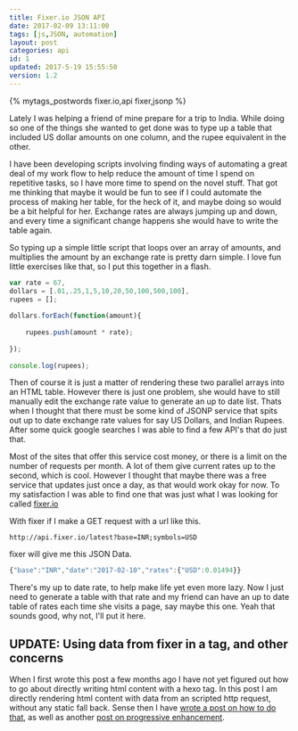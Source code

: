 ```yaml
---
title: Fixer.io JSON API
date: 2017-02-09 13:11:00
tags: [js,JSON, automation]
layout: post
categories: api
id: 1
updated: 2017-5-19 15:55:50
version: 1.2
---
```


{% mytags_postwords fixer.io,api&#32;fixer,jsonp %}

Lately I was helping a friend of mine prepare for a trip to India. While doing so one of the things she wanted to get done was to type up a table that included US dollar amounts on one column, and the rupee equivalent in the other.

<!-- more -->

I have been developing scripts involving finding ways of automating a great deal of my work flow to help reduce the amount of time I spend on repetitive tasks, so I have more time to spend on the novel stuff. That got me thinking that maybe it would be fun to see if I could automate the process of making her table, for the heck of it, and maybe doing so would be a bit helpful for her. Exchange rates are always jumping up and down, and every time a significant change happens she would have to write the table again.

So typing up a simple little script that loops over an array of amounts, and multiplies the amount by an exchange rate is pretty darn simple. I love fun little exercises like that, so I put this together in a flash.

```js
var rate = 67,
dollars = [.01,.25,1,5,10,20,50,100,500,100],
rupees = [];
 
dollars.forEach(function(amount){
 
    rupees.push(amount * rate);
 
});
 
console.log(rupees);
```

Then of course it is just a matter of rendering these two parallel arrays into an HTML table. However there is just one problem, she would have to still manually edit the exchange rate value to generate an up to date list. Thats when I thought that there must be some kind of JSONP service that spits out up to date exchange rate values for say US Dollars, and Indian Rupees. After some quick google searches I was able to find a few API's that do just that. 

Most of the sites that offer this service cost money, or there is a limit on the number of requests per month. A lot of them give current rates up to the second, which is cool. However I thought that maybe there was a free service that updates just once a day, as that would work okay for now. To my satisfaction I was able to find one that was just what I was looking for called [fixer.io](http://fixer.io)

With fixer if I make a GET request with a url like this.
```
http://api.fixer.io/latest?base=INR;symbols=USD
```

fixer will give me this JSON Data.

```js
{"base":"INR","date":"2017-02-10","rates":{"USD":0.01494}}
```

There's my up to date rate, to help make life yet even more lazy. Now I just need to generate a table with that rate and my friend can have an up to date table of rates each time she visits a page, say maybe this one. Yeah that sounds good, why not, I'll put it here.

<div id="fixer_table"></div>
<script>

// default data
var defaults = {

    rates : {

        INR : 67.36,
        USD : 0.01494

    },

    date : '2-8-17'

},
data = defaults,
base = 'INR',
compare = 'USD',
id = 'fixer_table',

render = function (reverse) {

    var html = '',

    rate,

    amounts = [.01, .05, .10, .25, .5, .75, 1, 2, 5, 10, 20, 50, 67, 100, 150,200,250,500, 750,1000,2000,5000,10000];

    rate = data.rates[compare];
    if (reverse) {

        rate = 1 / data.rates[compare];

    }

    html += '<p>Date of rate: ' + data.date + '<\/p>';

    html += '<table>';

    if (reverse) {

        html += '<tr><td colspan=\"2\">' + compare + ' to ' + base + ' rate : ' + rate.toFixed(3) + '<\/td><\/tr>';
        html += '<tr><th>' + compare + '<\/th><th>' + base + '<\/th><\/tr>';

    } else {

        html += '<tr><td colspan=\"2\">' + base + ' to ' + compare + ' rate : ' + rate.toFixed(3) + '<\/td><\/tr>';
        html += '<tr><th>' + base + '<\/th><th>' + compare + '<\/th><\/tr>';

    }

    amounts.forEach(function (amount) {

        var convert = Number(amount * rate).toFixed(2);

        html += '<tr>';
        html += '<td>' + amount + '<\/td>';
        html += '<td>' + convert + '<\/td>';
        html += '<\/tr>';

    });
    html += '<\/table>';

    document.getElementById(id).innerHTML += html;

},

// what to do on readystate 4 (status 200 or 0)
update = function (req) {

    if (req.response) {

        try {

            data = JSON.parse(req.response);

        } catch (e) {

            data = defaults;

        }

    } else {

        data = defaults;

    }

    render(false);
    render(true);

},

// make a request
req = new XMLHttpRequest();

// I want JSON from fixer.io with the given base currency
req.open('get', 'https://api.fixer.io/latest?base=' + base + ';symbols=' + compare);

req.onreadystatechange = function () {

    if (req.readyState === 4) {

        update(req);

    }

};

req.onerror = function (e) {}

req.send();



</script>

## UPDATE: Using data from fixer in a tag, and other concerns

When I first wrote this post a few months ago I have not yet figured out how to go about directly writing html content with a hexo tag. In this post I am directly rendering html content with data from an scripted http request, without any static fall back. Sense then I have [wrote a post on how to do that](/2017/05/19/hexo-tags-http-requests/), as well as another [post on progressive enhancement](/2017/05/18/api-fixer-progressive-enhancement/).
